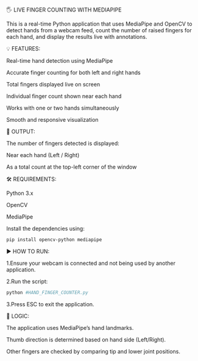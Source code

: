 🖐️ LIVE FINGER COUNTING WITH MEDIAPIPE

This is a real-time Python application that uses MediaPipe and OpenCV to detect hands from a webcam feed, count the number of raised fingers for each hand, and display the results live with annotations.

💡 FEATURES:

Real-time hand detection using MediaPipe

Accurate finger counting for both left and right hands

Total fingers displayed live on screen

Individual finger count shown near each hand

Works with one or two hands simultaneously

Smooth and responsive visualization


📂 OUTPUT:

The number of fingers detected is displayed:

  Near each hand (Left / Right)
  
  As a total count at the top-left corner of the window
  

🛠️ REQUIREMENTS:

Python 3.x

OpenCV

MediaPipe

Install the dependencies using:
```bash
pip install opencv-python mediapipe
```


▶️ HOW TO RUN:

1.Ensure your webcam is connected and not being used by another application.

2.Run the script:
```bash
python #HAND_FINGER_COUNTER.py
```

3.Press ESC to exit the application.


🧠 LOGIC:

The application uses MediaPipe’s hand landmarks.

Thumb direction is determined based on hand side (Left/Right).

Other fingers are checked by comparing tip and lower joint positions.
